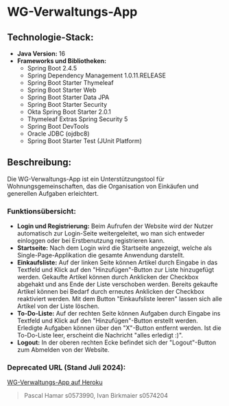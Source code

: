 # WG-Verwaltungs-App

## **Technologie-Stack:**
- **Java Version:** 16
- **Frameworks und Bibliotheken:**
  - Spring Boot 2.4.5
  - Spring Dependency Management 1.0.11.RELEASE
  - Spring Boot Starter Thymeleaf
  - Spring Boot Starter Web
  - Spring Boot Starter Data JPA
  - Spring Boot Starter Security
  - Okta Spring Boot Starter 2.0.1
  - Thymeleaf Extras Spring Security 5
  - Spring Boot DevTools
  - Oracle JDBC (ojdbc8)
  - Spring Boot Starter Test (JUnit Platform)

## **Beschreibung:**
Die WG-Verwaltungs-App ist ein Unterstützungstool für Wohnungsgemeinschaften, das die Organisation von Einkäufen und generellen Aufgaben erleichtert.

### **Funktionsübersicht:**
- **Login und Registrierung:** Beim Aufrufen der Website wird der Nutzer automatisch zur Login-Seite weitergeleitet, wo man sich entweder einloggen oder bei Erstbenutzung registrieren kann.
- **Startseite:** Nach dem Login wird die Startseite angezeigt, welche als Single-Page-Applikation die gesamte Anwendung darstellt.
- **Einkaufsliste:** Auf der linken Seite können Artikel durch Eingabe in das Textfeld und Klick auf den "Hinzufügen"-Button zur Liste hinzugefügt werden. Gekaufte Artikel können durch Anklicken der Checkbox abgehakt und ans Ende der Liste verschoben werden. Bereits gekaufte Artikel können bei Bedarf durch erneutes Anklicken der Checkbox reaktiviert werden. Mit dem Button "Einkaufsliste leeren" lassen sich alle Artikel von der Liste löschen.
- **To-Do-Liste:** Auf der rechten Seite können Aufgaben durch Eingabe ins Textfeld und Klick auf den "Hinzufügen"-Button erstellt werden. Erledigte Aufgaben können über den "X"-Button entfernt werden. Ist die To-Do-Liste leer, erscheint die Nachricht "alles erledigt :)".
- **Logout:** In der oberen rechten Ecke befindet sich der "Logout"-Button zum Abmelden von der Website.

### **Deprecated URL (Stand Juli 2024):**
[WG-Verwaltungs-App auf Heroku](https://wg-verwaltung.herokuapp.com/)

> Pascal Hamar s0573990, Ivan Birkmaier s0574204


